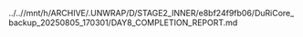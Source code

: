 ../..//mnt/h/ARCHIVE/.UNWRAP/D/STAGE2_INNER/e8bf24f9fb06/DuRiCore_backup_20250805_170301/DAY8_COMPLETION_REPORT.md